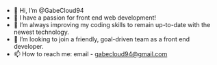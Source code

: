 - 👋 Hi, I’m @GabeCloud94
- 👀 I have a passion for front end web development!
- 🌱 I’m always improving my coding skills to remain up-to-date with the newest technology.
- 💞️ I’m looking to join a friendly, goal-driven team as a front end developer.
- 📫 How to reach me: email - gabecloud94@gmail.com

<!---
GabeCloud94/GabeCloud94 is a ✨ special ✨ repository because its `README.md` (this file) appears on your GitHub profile.
You can click the Preview link to take a look at your changes.
--->
